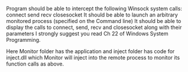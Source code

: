 Program should be able to intercept the following Winsock system calls:
connect
send
recv
closesocket
It should be able to launch an arbitrary monitored process (specified on the Command line)
It should be able to display the calls to connect, send, recv and closesocket along with their parameters
I strongly suggest you read Ch 22 of Windows System Programming.

Here Monitor folder has the application and inject folder has code for
inject.dll which Monitor will inject into the remote process to monitor its function
calls as above.
